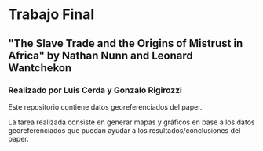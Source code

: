 # Trabajo Final


## "The Slave Trade and the Origins of Mistrust in Africa" by Nathan Nunn and Leonard Wantchekon ##

### Realizado por Luis Cerda y Gonzalo Rigirozzi ###


Este repositorio contiene datos georeferenciados del paper.

La tarea realizada consiste en generar mapas y gráficos en base a los datos georeferenciados que puedan ayudar a los resultados/conclusiones del paper. 
